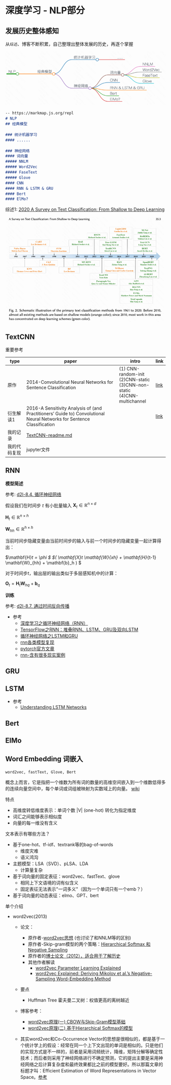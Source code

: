 
# 深度学习 - NLP部分

## 发展历史整体感知
从`综述`、博客不断积累，自己整理出整体发展的历史，再逐个掌握

![img.png](pics/img.png)

```markdown 
-- https://markmap.js.org/repl
# NLP
## 经典模型

### 统计机器学习
#### ......

### 神经网络
#### 词向量
##### NNLM
##### Word2Vec
##### FaseText
##### Glove
#### CNN
#### RNN & LSTM & GRU
#### Bert 
#### ElMo?
```

综述1:
[2020 A Survey on Text Classification: From Shallow to Deep Learning](https://arxiv.org/pdf/2008.00364v2.pdf)

![img_1.png](pics/img_from-shallow-to-deep-learning-fig2.png)

## TextCNN

重要参考

| type 	| paper                                                                                                             	| intro                                                                         	| link                                  	|
|------	|-------------------------------------------------	|-------------------------------------------------	|----------------	|
| 原作 	| 2014-Convolutional Neural Networks for Sentence Classification                                                         	| (1) CNN-random-init <br> (2)CNN-static <br> (3)CNN-non-static <br> (4)CNN-multichannel 	| [link](https://aclanthology.org/D14-1181.pdf) 	|
| 衍生解读1 	| 2016-A Sensitivity Analysis of (and Practitioners’ Guide to) Convolutional Neural Networks for Sentence Classification 	|                                                                                        	| [link](https://arxiv.org/pdf/1510.03820.pdf)  	|
| 我的记录 |[TextCNN-readme.md](/TextCNN/TextCNN-readme.md)||
| 我的代码复现 |jupyter文件|||


## RNN

**模型简述**

参考: [d2l-8.4. 循环神经网络](https://zh.d2l.ai/chapter_recurrent-neural-networks/rnn.html)

假设我们在时间步 $t$ 有小批量输入 $\mathbf{X}_t \in \mathbb{R}^{n \times d}$

$\mathbf{H}_t \in \mathbb{R}^{n \times h}$

$\mathbf{W}_{hh} \in \mathbb{R}^{h \times h}$

当前时间步隐藏变量由当前时间步的输入与前一个时间步的隐藏变量一起计算得出：

$\mathbf{H}_t = \phi $ $( \mathbf{X}_t \mathbf{W}_{xh} + \mathbf{H}_{t-1} \mathbf{W}_{hh}  + \mathbf{b}_h ) $

对于时间步$t$，输出层的输出类似于多层感知机中的计算：

$\mathbf{O}_t = \mathbf{H}_{t} \mathbf{W}_{hq} + \mathbf{b}_{q}$

**训练**

参考: [d2l-8.7. 通过时间反向传播](https://zh.d2l.ai/chapter_recurrent-neural-networks/bptt.html)



- 参考
    - [深度学习之循环神经网络（RNN）](https://www.cnblogs.com/Luv-GEM/p/10703906.html)
    - [TensorFlow之RNN：堆叠RNN、LSTM、GRU及双向LSTM](https://www.cnblogs.com/Luv-GEM/p/10788849.html)
    - [循环神经网络之LSTM和GRU](https://www.cnblogs.com/Luv-GEM/p/10705967.html)
    - [rnn各类模型复现](https://github.com/spro/practical-pytorch)
    - [pytorch官方文章](https://pytorch.org/tutorials/intermediate/char_rnn_classification_tutorial.html#creating-the-network)
    - [rnn-含有很多现实案例](http://karpathy.github.io/2015/05/21/rnn-effectiveness/)


## GRU

## LSTM 

- 参考
    - [Understanding LSTM Networks](https://colah.github.io/posts/2015-08-Understanding-LSTMs/)

## Bert

## ElMo




## Word Embedding 词嵌入
`word2vec, fastText, Glove, Bert`

概念上而言，它是指把一个维数为所有词的数量的高维空间嵌入到一个维数低得多的连续向量空间中，每个单词或词组被映射为实数域上的向量。
[wiki](https://zh.wikipedia.org/wiki/%E8%AF%8D%E5%B5%8C%E5%85%A5)

特点
- 高维度转低维度表示：单词个数 |V| (one-hot) 转化为指定维度
- 词汇之间能够表示相似度
- 向量的每一维没有含义

文本表示有哪些方法？
- 基于one-hot、tf-idf、textrank等的bag-of-words 
  - 维度灾难
  - 语义鸿沟
- 主题模型：LSA（SVD）、pLSA、LDA
  - 计算量复杂
- 基于词向量的固定表征：word2vec、fastText、glove
  - 相同上下文语境的词有似含义
  - 固定表征无法表示"一词多义"（因为一个单词只有一个emb？）
- 基于词向量的动态表征：elmo、GPT、bert

单个介绍
- word2vec(2013)
  - 论文：
    - 原作者-[word2vec思想](https://arxiv.org/pdf/1301.3781.pdf) (也讨论了和NNLM等的区别)
    - 原作者-Skip-gram模型的两个策略：[Hierarchical Softmax 和 Negative Sampling](https://papers.nips.cc/paper/2013/file/9aa42b31882ec039965f3c4923ce901b-Paper.pdf)
    - 原作者的[博士论文（2012），适合用于了解历史](https://www.fit.vut.cz/study/phd-thesis-file/283/283.pdf)
    - 其他作者解读
      - [word2vec Parameter Learning Explained](https://arxiv.org/pdf/1411.2738.pdf)
      - [word2vec Explained: Deriving Mikolov et al.’s Negative-Sampling Word-Embedding Method](https://arxiv.org/pdf/1402.3722.pdf)
  - 要点
    - Huffman Tree 霍夫曼二叉树：权值更高的离树越近
  - 博客参考：
    - [word2vec原理(一) CBOW与Skip-Gram模型基础](https://www.cnblogs.com/pinard/p/7160330.html)
    - [word2vec原理(二) 基于Hierarchical Softmax的模型](https://www.cnblogs.com/pinard/p/7243513.html)
    
  - 其实word2vec和Co-Occurrence Vector的思想是很相似的，都是基于一个统计学上的假设：经常在同一个上下文出现的单词是相似的。只是他们的实现方式是不一样的，前者是采用词频统计，降维，矩阵分解等确定性技术；而后者则采用了神经网络进行不确定预测，它的提出主要是采用神经网络之后计算复杂度和最终效果都比之前的模型要好。所以那篇文章的标题才叫：Efficient Estimation of Word Representations in Vector Space。[参考](http://www.fanyeong.com/2017/10/10/word2vec/) 

